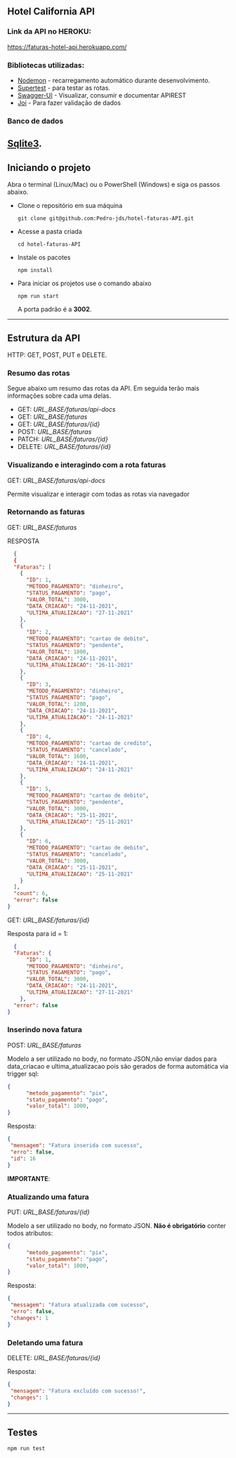 ## Hotel California API

### Link da API no HEROKU:
https://faturas-hotel-api.herokuapp.com/

### Bibliotecas utilizadas:
* [Nodemon](https://nodemon.io/) - recarregamento automático durante desenvolvimento.
* [Supertest](https://github.com/visionmedia/supertest#readme) - para testar as rotas.
* [Swagger-UI](https://github.com/swagger-api/swagger-ui) - Visualizar, consumir e documentar APIREST
* [Joi](https://github.com/sideway/joi) - Para fazer validação de dados

### Banco de dados
[Sqlite3](https://www.npmjs.com/package/sqlite3).
---

## Iniciando o projeto
Abra o terminal (Linux/Mac) ou o PowerShell (Windows) e siga os passos abaixo.
* Clone o repositório em sua máquina

    `git clone git@github.com:Pedro-jds/hotel-faturas-API.git`

* Acesse a pasta criada 

    `cd hotel-faturas-API`

* Instale os pacotes

    `npm install`

* Para iniciar os projetos use o comando abaixo

    `npm run start`

    A porta padrão é a __3002__.

---

## Estrutura da API
HTTP: GET, POST, PUT e DELETE.

### **Resumo das rotas**
Segue abaixo um resumo das rotas da API. Em seguida terão mais informações sobre cada uma delas.


* GET: *URL_BASE/faturas/api-docs*
* GET: *URL_BASE/faturas*
* GET: *URL_BASE/faturas/{id}*
* POST: *URL_BASE/faturas*
* PATCH: *URL_BASE/faturas/{id}*
* DELETE: *URL_BASE/faturas/{id}*


### **Visualizando e interagindo com a rota faturas**

GET: *URL_BASE/faturas/api-docs*

Permite visualizar e interagir com todas as rotas via navegador 


### **Retornando as faturas**

GET: *URL_BASE/faturas*

RESPOSTA

~~~JSON
  {
  {
  "Faturas": [
    {
      "ID": 1,
      "METODO_PAGAMENTO": "dinheiro",
      "STATUS_PAGAMENTO": "pago",
      "VALOR_TOTAL": 3000,
      "DATA_CRIACAO": "24-11-2021",
      "ULTIMA_ATUALIZACAO": "27-11-2021"
    },
    {
      "ID": 2,
      "METODO_PAGAMENTO": "cartao de debito",
      "STATUS_PAGAMENTO": "pendente",
      "VALOR_TOTAL": 1800,
      "DATA_CRIACAO": "24-11-2021",
      "ULTIMA_ATUALIZACAO": "26-11-2021"
    },
    {
      "ID": 3,
      "METODO_PAGAMENTO": "dinheiro",
      "STATUS_PAGAMENTO": "pago",
      "VALOR_TOTAL": 1200,
      "DATA_CRIACAO": "24-11-2021",
      "ULTIMA_ATUALIZACAO": "24-11-2021"
    },
    {
      "ID": 4,
      "METODO_PAGAMENTO": "cartao de credito",
      "STATUS_PAGAMENTO": "cancelado",
      "VALOR_TOTAL": 1600,
      "DATA_CRIACAO": "24-11-2021",
      "ULTIMA_ATUALIZACAO": "24-11-2021"
    },
    {
      "ID": 5,
      "METODO_PAGAMENTO": "cartao de debito",
      "STATUS_PAGAMENTO": "pendente",
      "VALOR_TOTAL": 3000,
      "DATA_CRIACAO": "25-11-2021",
      "ULTIMA_ATUALIZACAO": "25-11-2021"
    },
    {
      "ID": 6,
      "METODO_PAGAMENTO": "cartao de debito",
      "STATUS_PAGAMENTO": "cancelado",
      "VALOR_TOTAL": 3000,
      "DATA_CRIACAO": "25-11-2021",
      "ULTIMA_ATUALIZACAO": "25-11-2021"
    }
  ],
  "count": 6,
  "error": false
}
~~~

GET: *URL_BASE/faturas/{id}*

Resposta para id = 1:
~~~JSON
  {
  "Faturas": {
      "ID": 1,
      "METODO_PAGAMENTO": "dinheiro",
      "STATUS_PAGAMENTO": "pago",
      "VALOR_TOTAL": 3000,
      "DATA_CRIACAO": "24-11-2021",
      "ULTIMA_ATUALIZACAO": "27-11-2021"
    },
  "error": false
}
~~~

### **Inserindo nova fatura**

POST: *URL_BASE/faturas*

Modelo a ser utilizado no body, no formato JSON,não enviar dados para data_criacao e ultima_atualizacao pois são gerados de forma automática via trigger sql:

~~~JSON
{
      "metodo_pagamento": "pix",
      "statu_pagamento": "pago",
      "valor_total": 1000,
}
~~~
 
 Resposta:
 ~~~JSON
 {
  "mensagem": "Fatura inserida com sucesso",
  "erro": false,
  "id": 16
}
~~~

**IMPORTANTE**:

### **Atualizando uma fatura**

PUT: *URL_BASE/faturas/{id}*

Modelo a ser utilizado no body, no formato JSON. **Não é obrigatório** conter todos atributos:

~~~JSON
{
      "metodo_pagamento": "pix",
      "statu_pagamento": "pago",
      "valor_total": 1000,
}
~~~
Resposta:
 ~~~JSON
{
  "messagem": "Fatura atualizada com sucesso",
  "erro": false,
  "changes": 1
}
~~~

### **Deletando uma fatura**

DELETE: *URL_BASE/faturas/{id}*

Resposta:

 ~~~JSON
{
  "mensagem": "Fatura excluído com sucesso!",
  "changes": 1
}
~~~

---

## Testes
`npm run test`
